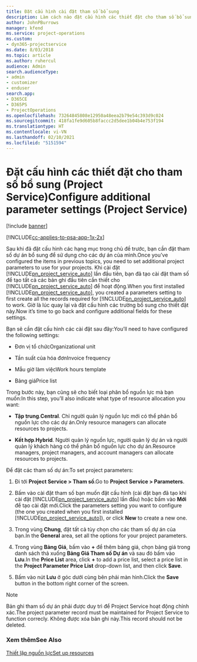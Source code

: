 ```yaml
---
title: Đặt cấu hình cài đặt tham số bổ sung
description: Làm cách nào đặt cấu hình các thiết đặt cho tham số bổ sung trong Project Service
author: JohnPBurrows
manager: kfend
ms.service: project-operations
ms.custom:
- dyn365-projectservice
ms.date: 8/03/2018
ms.topic: article
ms.author: ruhercul
audience: Admin
search.audienceType:
- admin
- customizer
- enduser
search.app:
- D365CE
- D365PS
- ProjectOperations
ms.openlocfilehash: 73264845808e12950a48eea2b79e54c393d9c024
ms.sourcegitcommit: 418fa1fe9d605b8faccc2d5dee1b04b4e753f194
ms.translationtype: HT
ms.contentlocale: vi-VN
ms.lasthandoff: 02/10/2021
ms.locfileid: "5151594"
---
```

# <a name="configure-additional-parameter-settings-project-service"></a><span data-ttu-id="08daf-103">Đặt cấu hình các thiết đặt cho tham số bổ sung (Project Service)</span><span class="sxs-lookup"><span data-stu-id="08daf-103">Configure additional parameter settings (Project Service)</span></span>

[!include [banner](../includes/psa-now-project-operations.md)]

[!INCLUDE[cc-applies-to-psa-app-1x-2x](../includes/cc-applies-to-psa-app-1x-2x.md)]

<span data-ttu-id="08daf-104">Sau khi đã đặt cấu hình các hạng mục trong chủ đề trước, bạn cần đặt tham số dự án bổ sung để sử dụng cho các dự án của mình.</span><span class="sxs-lookup"><span data-stu-id="08daf-104">Once you’ve configured the items in previous topics, you need to set additional project parameters to use for your projects.</span></span> <span data-ttu-id="08daf-105">Khi cài đặt [!INCLUDE[pn_project_service_auto](../includes/pn-project-service-auto.md)] lần đầu tiên, bạn đã tạo cài đặt tham số để tạo tất cả các bản ghi đầu tiên cần thiết cho [!INCLUDE[pn_project_service_auto](../includes/pn-project-service-auto.md)] để hoạt động.</span><span class="sxs-lookup"><span data-stu-id="08daf-105">When you first installed [!INCLUDE[pn_project_service_auto](../includes/pn-project-service-auto.md)], you created a parameters setting to first create all the records required for [!INCLUDE[pn_project_service_auto](../includes/pn-project-service-auto.md)] to work.</span></span> <span data-ttu-id="08daf-106">Giờ là lúc quay lại và đặt cấu hình các trường bổ sung cho thiết đặt này.</span><span class="sxs-lookup"><span data-stu-id="08daf-106">Now it’s time to go back and configure additional fields for these settings.</span></span>  
  
 <span data-ttu-id="08daf-107">Bạn sẽ cần đặt cấu hình các cài đặt sau đây:</span><span class="sxs-lookup"><span data-stu-id="08daf-107">You’ll need to have configured the following settings:</span></span>  
  
-   <span data-ttu-id="08daf-108">Đơn vị tổ chức</span><span class="sxs-lookup"><span data-stu-id="08daf-108">Organizational unit</span></span>  
  
-   <span data-ttu-id="08daf-109">Tần suất của hóa đơn</span><span class="sxs-lookup"><span data-stu-id="08daf-109">Invoice frequency</span></span>  
  
-   <span data-ttu-id="08daf-110">Mẫu giờ làm việc</span><span class="sxs-lookup"><span data-stu-id="08daf-110">Work hours template</span></span>  
  
-   <span data-ttu-id="08daf-111">Bảng giá</span><span class="sxs-lookup"><span data-stu-id="08daf-111">Price list</span></span>  
 
<span data-ttu-id="08daf-112">Trong bước này, bạn cũng sẽ cho biết loại phân bổ nguồn lực mà bạn muốn:</span><span class="sxs-lookup"><span data-stu-id="08daf-112">In this step, you’ll also indicate what type of resource allocation you want:</span></span>  
  
- <span data-ttu-id="08daf-113">**Tập trung**.</span><span class="sxs-lookup"><span data-stu-id="08daf-113">**Central**.</span></span> <span data-ttu-id="08daf-114">Chỉ người quản lý nguồn lực mới có thể phân bổ nguồn lực cho các dự án.</span><span class="sxs-lookup"><span data-stu-id="08daf-114">Only resource managers can allocate resources to projects.</span></span>  
  
- <span data-ttu-id="08daf-115">**Kết hợp**.</span><span class="sxs-lookup"><span data-stu-id="08daf-115">**Hybrid**.</span></span> <span data-ttu-id="08daf-116">Người quản lý nguồn lực, người quản lý dự án và người quản lý khách hàng có thể phân bổ nguồn lực cho dự án.</span><span class="sxs-lookup"><span data-stu-id="08daf-116">Resource managers, project managers, and account managers can allocate resources to projects.</span></span>  
  
 
<span data-ttu-id="08daf-117">Để đặt các tham số dự án:</span><span class="sxs-lookup"><span data-stu-id="08daf-117">To set project parameters:</span></span>  
  
1. <span data-ttu-id="08daf-118">Đi tới **Project Service > Tham số**.</span><span class="sxs-lookup"><span data-stu-id="08daf-118">Go to **Project Service > Parameters**.</span></span>  
  
2. <span data-ttu-id="08daf-119">Bấm vào cài đặt tham số bạn muốn đặt cấu hình (cài đặt bạn đã tạo khi cài đặt [!INCLUDE[pn_project_service_auto](../includes/pn-project-service-auto.md)] lần đầu) hoặc bấm vào **Mới** để tạo cài đặt mới.</span><span class="sxs-lookup"><span data-stu-id="08daf-119">Click the parameters setting you want to configure (the one you created when you first installed [!INCLUDE[pn_project_service_auto](../includes/pn-project-service-auto.md)]), or click **New** to create a new one.</span></span>  
  
3. <span data-ttu-id="08daf-120">Trong vùng **Chung**, đặt tất cả tùy chọn cho các tham số dự án của bạn.</span><span class="sxs-lookup"><span data-stu-id="08daf-120">In the **General** area, set all the options for your project parameters.</span></span>  
  
4. <span data-ttu-id="08daf-121">Trong vùng **Bảng Giá**, bấm vào **+** để thêm bảng giá, chọn bảng giá trong danh sách thả xuống **Bảng Giá Tham số Dự án** và sau đó bấm vào **Lưu**.</span><span class="sxs-lookup"><span data-stu-id="08daf-121">In the **Price List** area, click **+** to add a price list, select a price list in the **Project Parameter Price List** drop-down list, and then click **Save**.</span></span>  
  
5. <span data-ttu-id="08daf-122">Bấm vào nút **Lưu** ở góc dưới cùng bên phải màn hình.</span><span class="sxs-lookup"><span data-stu-id="08daf-122">Click the **Save** button in the bottom right corner of the screen.</span></span>  

> [!NOTE]
> <span data-ttu-id="08daf-123">Bản ghi tham số dự án phải được duy trì để Project Service hoạt động chính xác.</span><span class="sxs-lookup"><span data-stu-id="08daf-123">The project parameter record must be maintained for Project Service to function correcly.</span></span> <span data-ttu-id="08daf-124">Không được xóa bản ghi này.</span><span class="sxs-lookup"><span data-stu-id="08daf-124">This record should not be deleted.</span></span>

### <a name="see-also"></a><span data-ttu-id="08daf-125">Xem thêm</span><span class="sxs-lookup"><span data-stu-id="08daf-125">See Also</span></span>  
 [<span data-ttu-id="08daf-126">Thiết lập nguồn lực</span><span class="sxs-lookup"><span data-stu-id="08daf-126">Set up resources</span></span>](../psa/set-up-resources.md)
